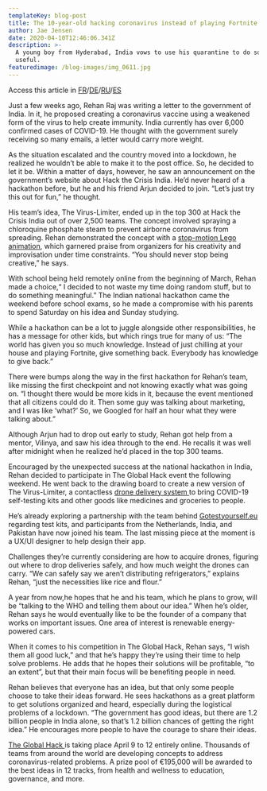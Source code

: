 ```yaml
---
templateKey: blog-post
title: The 10-year-old hacking coronavirus instead of playing Fortnite
author: Jae Jensen
date: 2020-04-10T12:46:06.341Z
description: >-
  A young boy from Hyderabad, India vows to use his quarantine to do something
  useful. 
featuredimage: /blog-images/img_0611.jpg
---
```

Access this article in [FR](https://docs.google.com/document/d/1qHajJGy3NAIa2_DEeDNYTHBqNAFT-xRCo46C_96RLes/edit)/[DE](https://docs.google.com/document/d/1T6OX3ExzqI840YWq3CZFjEjwSr0knmR8nchq_R7-mjY/edit)/[RU](https://docs.google.com/document/d/13gjNosMNC5UcBcWg9RrRe9kkzeQZ_9C5/edit)/[ES](https://docs.google.com/document/d/155ETrkZ3VvhvFGh8EZz_q8VR_xLaKqVVEThJLUlbFu8/edit)



Just a few weeks ago, Rehan Raj was writing a letter to the government of India. In it, he proposed creating a coronavirus vaccine using a weakened form of the virus to help create immunity. India currently has over 6,000 confirmed cases of COVID-19. He thought with the government surely receiving so many emails, a letter would carry more weight.

As the situation escalated and the country moved into a lockdown, he realized he wouldn’t be able to make it to the post office. So, he decided to let it be. Within a matter of days, however, he saw an announcement on the government’s website about Hack the Crisis India. He’d never heard of a hackathon before, but he and his friend Arjun decided to join. “Let’s just try this out for fun,” he thought.

His team’s idea, The Virus-Limiter, ended up in the top 300 at Hack the Crisis India out of over 2,500 teams. The concept involved spraying a chloroquine phosphate steam to prevent airborne coronavirus from spreading. Rehan demonstrated the concept with a [stop-motion Lego animation](https://www.youtube.com/watch?v=tgFVUaGTKgo&list=UU2IYPyVW6zSuw6S9Wso8bSg&index=4), which garnered praise from organizers for his creativity and improvisation under time constraints. “You should never stop being creative,” he says.

With school being held remotely online from the beginning of March, Rehan made a choice,“ I decided to not waste my time doing random stuff, but to do something meaningful.” The Indian national hackathon came the weekend before school exams, so he made a compromise with his parents to spend Saturday on his idea and Sunday studying.

While a hackathon can be a lot to juggle alongside other responsibilities, he has a message for other kids, but which rings true for many of us: “The world has given you so much knowledge. Instead of just chilling at your house and playing Fortnite, give something back. Everybody has knowledge to give back.”

There were bumps along the way in the first hackathon for Rehan’s team, like missing the first checkpoint and not knowing exactly what was going on. “I thought there would be more kids in it, because the event mentioned that all citizens could do it. Then some guy was talking about marketing, and I was like ‘what?’ So, we Googled for half an hour what they were talking about.”

Although Arjun had to drop out early to study, Rehan got help from a mentor, Vilinya, and saw his idea through to the end. He recalls it was well after midnight when he realized he’d placed in the top 300 teams.

Encouraged by the unexpected success at the national hackathon in India, Rehan decided to participate in The Global Hack event the following weekend. He went back to the drawing board to create a new version of The Virus-Limiter, a contactless [drone delivery system ](https://devpost.com/software/the-virus-limiter)to bring COVID-19 self-testing kits and other goods like medicines and groceries to people.

He’s already exploring a partnership with the team behind [Gotestyourself.eu ](https://gotestyourself.eu/)regarding test kits, and participants from the Netherlands, India, and Pakistan have now joined his team. The last missing piece at the moment is a UX/UI designer to help design their app.

Challenges they’re currently considering are how to acquire drones, figuring out where to drop deliveries safely, and how much weight the drones can carry. “We can safely say we aren’t distributing refrigerators,” explains Rehan, “just the necessities like rice and flour.”

A year from now,he hopes that he and his team, which he plans to grow, will be “talking to the WHO and telling them about our idea.” When he’s older, Rehan says he would eventually like to be the founder of a company that works on important issues. One area of interest is renewable energy-powered cars.

When it comes to his competition in The Global Hack, Rehan says, “I wish them all good luck,” and that he’s happy they’re using their time to help solve problems. He adds that he hopes their solutions will be profitable, “to an extent”, but that their main focus will be benefiting people in need.

Rehan believes that everyone has an idea, but that only some people choose to take their ideas forward. He sees hackathons as a great platform to get solutions organized and heard, especially during the logistical problems of a lockdown. “The government has good ideas, but there are 1.2 billion people in India alone, so that’s 1.2 billion chances of getting the right idea.” He encourages more people to have the courage to share their ideas.

[The Global Hack ](https://theglobalhack.com/)is taking place April 9 to 12 entirely online. Thousands of teams from around the world are developing concepts to address coronavirus-related problems. A prize pool of €195,000 will be awarded to the best ideas in 12 tracks, from health and wellness to education, governance, and more.